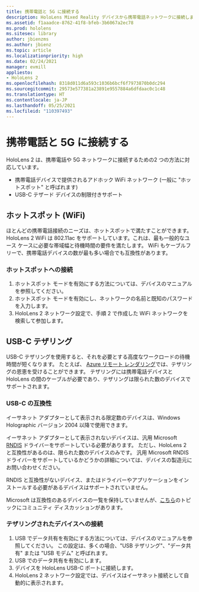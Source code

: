 ```yaml
---
title: 携帯電話と 5G に接続する
description: HoloLens Mixed Reality デバイスから携帯電話ネットワークに接続します。
ms.assetid: f1aaadce-8762-41f8-bfeb-3b6067a2ec78
ms.prod: hololens
ms.sitesec: library
author: jbienzms
ms.author: jbienz
ms.topic: article
ms.localizationpriority: high
ms.date: 02/24/2021
manager: evmill
appliesto:
- HoloLens 2
ms.openlocfilehash: 8318d011d6a593c1036b6bcf6f7973870b0dc294
ms.sourcegitcommit: 29573e577381a23891e9557884a6dfdaac0c1c48
ms.translationtype: HT
ms.contentlocale: ja-JP
ms.lasthandoff: 05/25/2021
ms.locfileid: "110397493"
---
```

# <a name="connect-to-cellular-and-5g"></a>携帯電話と 5G に接続する

HoloLens 2 は、携帯電話や 5G ネットワークに接続するための2 つの方法に対応しています。

- 携帯電話デバイスで提供されるアドホック WiFi ネットワーク (一般に "ホットスポット" と呼ばれます)
- USB-C テザード デバイスの制限付きサポート

## <a name="hotspot-wifi"></a>ホットスポット (WiFi)

ほとんどの携帯電話接続のニーズは、ホットスポットで満たすことができます。 HoloLens 2 WiFi は 802.11ac をサポートしています。これは、最も一般的なユース ケースに必要な帯域幅と待機時間の要件を満たします。 WiFi もケーブルフリーで、携帯電話デバイスの数が最も多い場合でも互換性があります。

### <a name="connecting-to-a-hotspot"></a>ホットスポットへの接続

1. ホットスポット モードを有効にする方法については、デバイスのマニュアルを参照してください。
1. ホットスポット モードを有効にし、ネットワークの名前と既知のパスワードを入力します。
1. HoloLens 2 ネットワーク設定で、手順 2 で作成した WiFi ネットワークを検索して参加します。

## <a name="usb-c-tethering"></a>USB-C テザリング

USB-C テザリングを使用すると、それを必要とする高度なワークロードの待機時間が短くなります。 たとえば、 [Azure リモート レンダリング](https://azure.microsoft.com/services/remote-rendering)では、テザリングの恩恵を受けることができます。 テザリングには携帯電話デバイスと HoloLens の間のケーブルが必要であり、テザリングは限られた数のデバイスでサポートされます。

### <a name="usb-c-compatibility"></a>USB-C の互換性

イーサネット アダプターとして表示される限定数のデバイスは、Windows Holographic バージョン 2004 以降で使用できます。

イーサネット アダプターとして表示されないデバイスは、汎用 Microsoft [RNDIS](https://docs.microsoft.com/windows-hardware/drivers/network/overview-of-remote-ndis--rndis-) ドライバーをサポートしている必要があります。 ただし、HoloLens 2 と互換性があるのは、限られた数のデバイスのみです。 汎用 Microsoft RNDIS ドライバーをサポートしているかどうかの詳細については、デバイスの製造元にお問い合わせください。

RNDIS と互換性がないデバイス、またはドライバーやアプリケーションをインストールする必要があるデバイスはサポートされていません。

Microsoft は互換性のあるデバイスの一覧を保持していませんが、[こちら](https://aka.ms/HLCommunityCell)のトピックにコミュニティ ディスカッションがあります。

### <a name="connecting-to-a-tethered-device"></a>テザリングされたデバイスへの接続

1. USB でデータ共有を有効にする方法については、デバイスのマニュアルを参照してください。 この設定は、多くの場合、"USB テザリング"、"データ共有" または "USB モデム" と呼ばれます。
1. USB でのデータ共有を有効にします。
1. デバイスを HoloLens USB-C ポートに接続します。
1. HoloLens 2 ネットワーク設定では、デバイスはイーサネット接続として自動的に表示されます。
